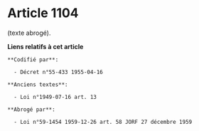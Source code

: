 # Article 1104

(texte abrogé).

**Liens relatifs à cet article**

	**Codifié par**:

	  - Décret n°55-433 1955-04-16

	**Anciens textes**:

	  - Loi n°1949-07-16 art. 13

	**Abrogé par**:

	  - Loi n°59-1454 1959-12-26 art. 58 JORF 27 décembre 1959

